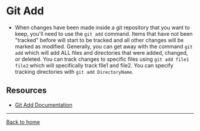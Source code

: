 # Git Add
- When changes have been made inside a git repository that you want to keep, you'll need to use the `git add` command. 
Items that have not been "tracked" before will start to be tracked and all other changes will be marked as modified. Generally, you can get away with the command `git add` which will add ALL files and directories that were added, changed, or deleted. You can track changes to specific files using `git add file1 file2` which will specifically track file1 and file2. You can specify tracking directories with `git add DirectoryName`.

## Resources
- [Git Add Documentation](https://git-scm.com/docs/git-add)
---
[Back to home](../readme.md)
